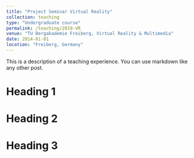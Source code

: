 ```yaml
---
title: "Project Seminar Virtual Reality"
collection: teaching
type: "Undergraduate course"
permalink: /teaching/2019-VR
venue: "TU Bergakademie Freiberg, Virtual Reality & Multimedia"
date: 2014-01-01
location: "Freiberg, Germany"
---
```


This is a description of a teaching experience. You can use markdown like any other post.

Heading 1
======

Heading 2
======

Heading 3
======
